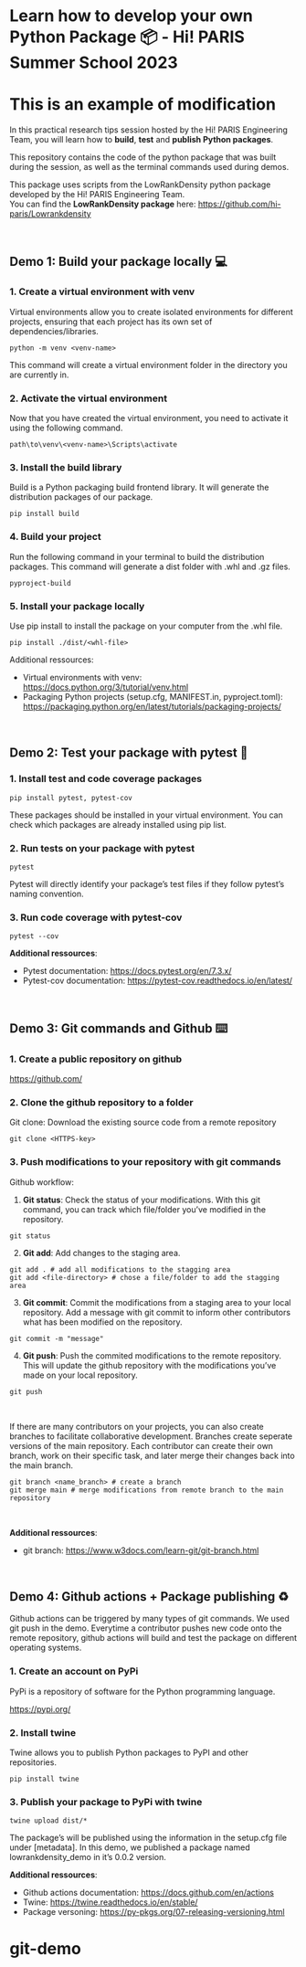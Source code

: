# Learn how to develop your own Python Package 📦 - Hi! PARIS Summer School 2023
# This is an example of modification


In this practical research tips session hosted by the Hi! PARIS Engineering Team, you will learn how
to **build**, **test** and **publish Python packages**.

This repository contains the code of the python package that was built during the session, as well as the terminal commands used during demos. <br>

This package uses scripts from the LowRankDensity python package developed by the Hi! PARIS Engineering Team. <br>
You can find the **LowRankDensity package** here: https://github.com/hi-paris/Lowrankdensity

<br>

## Demo 1: Build your package locally 💻
### 1. Create a virtual environment with venv
Virtual environments allow you to create isolated environments for different projects, ensuring that each
project has its own set of dependencies/libraries.

```
python -m venv <venv-name>
```

This command will create a virtual environment folder in the directory you are currently in.

### 2. Activate the virtual environment
Now that you have created the virtual environment, you need to activate it using the following command.
```
path\to\venv\<venv-name>\Scripts\activate
```

### 3. Install the build library
Build is a Python packaging build frontend library. It will generate the distribution packages of our
package.
```
pip install build
```

### 4. Build your project
Run the following command in your terminal to build the distribution packages. This command will
generate a dist folder with .whl and .gz files.
```
pyproject-build
```

### 5. Install your package locally
Use pip install to install the package on your computer from the .whl file.
```
pip install ./dist/<whl-file>
```

Additional ressources:
- Virtual environments with venv: https://docs.python.org/3/tutorial/venv.html
- Packaging Python projects (setup.cfg, MANIFEST.in, pyproject.toml): https://packaging.python.org/en/latest/tutorials/packaging-projects/

<br>

## Demo 2: Test your package with pytest 🧪

### 1. Install test and code coverage packages

```
pip install pytest, pytest-cov
```
These packages should be installed in your virtual environment. You can check which packages are
already installed using pip list.


### 2. Run tests on your package with pytest
```
pytest
```
Pytest will directly identify your package’s test files if they follow pytest’s naming convention.


### 3. Run code coverage with pytest-cov
```
pytest --cov
```

**Additional ressources**:
- Pytest documentation: https://docs.pytest.org/en/7.3.x/
- Pytest-cov documentation: https://pytest-cov.readthedocs.io/en/latest/

<br>

## Demo 3: Git commands and Github ⌨️
### 1. Create a public repository on github
https://github.com/


### 2. Clone the github repository to a folder
Git clone: Download the existing source code from a remote repository
```
git clone <HTTPS-key>
```

### 3. Push modifications to your repository with git commands
Github workflow:

1. **Git status**: Check the status of your modifications. With this git command, you can track which
file/folder you’ve modified in the repository.
```
git status
```

2. **Git add**: Add changes to the staging area.
```
git add . # add all modifications to the stagging area
git add <file-directory> # chose a file/folder to add the stagging area
```

3. **Git commit**: Commit the modifications from a staging area to your local repository. Add a message
with git commit to inform other contributors what has been modified on the repository.
```
git commit -m "message"
```

4. **Git push**: Push the commited modifications to the remote repository. This will update the github
repository with the modifications you’ve made on your local repository.
```
git push
```
<br>

If there are many contributors on your projects, you can also create branches to facilitate collaborative
development.
Branches create seperate versions of the main repository. Each contributor can create their own branch,
work on their specific task, and later merge their changes back into the main branch.

```
git branch <name_branch> # create a branch
git merge main # merge modifications from remote branch to the main repository
```

<br>

**Additional ressources**:
- git branch: https://www.w3docs.com/learn-git/git-branch.html

<br>

## Demo 4: Github actions + Package publishing ♻️
Github actions can be triggered by many types of git commands. We used git push in the demo.
Everytime a contributor pushes new code onto the remote repository, github actions will build and test the
package on different operating systems.

### 1. Create an account on PyPi
PyPi is a repository of software for the Python programming language.

https://pypi.org/

### 2. Install twine
Twine allows you to publish Python packages to PyPI and other repositories.
```
pip install twine
```

### 3. Publish your package to PyPi with twine
```
twine upload dist/*
```
The package’s will be published using the information in the setup.cfg file under [metadata].
In this demo, we published a package named lowrankdensity_demo in it’s 0.0.2 version.

**Additional ressources**:
- Github actions documentation: https://docs.github.com/en/actions
- Twine: https://twine.readthedocs.io/en/stable/
- Package versoning: https://py-pkgs.org/07-releasing-versioning.html
# git-demo
